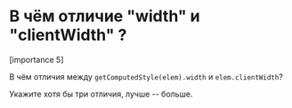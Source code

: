 # В чём отличие "width" и "clientWidth" ?

[importance 5]

В чём отличия между `getComputedStyle(elem).width` и `elem.clientWidth`?

Укажите хотя бы три отличия, лучше -- больше.